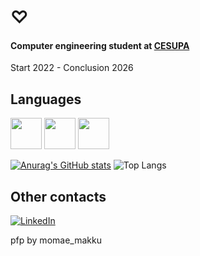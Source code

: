 # ♡

#### Computer engineering student at [CESUPA](https://www.cesupa.br/)

Start 2022 - Conclusion 2026

## Languages
<p float = "left">
<img height = "50" width = "50" src="https://cdn.jsdelivr.net/gh/devicons/devicon/icons/c/c-original.svg"> 
<img height = "50" width = "50" src="https://cdn.jsdelivr.net/gh/devicons/devicon/icons/cplusplus/cplusplus-original.svg"> 
<img height = "50" width = "50" src="https://cdn.jsdelivr.net/gh/devicons/devicon/icons/python/python-original.svg" />
</p>

[![Anurag's GitHub stats](https://github-readme-stats.vercel.app/api?username=LucasMiralha&show_icons=true&theme=radical)](https://github.com/anuraghazra/github-readme-stats)
![Top Langs](https://github-readme-stats.vercel.app/api/top-langs/?username=LucasMiralha&layout=compact&show_icons=true&theme=radical)

## Other contacts
[![LinkedIn](https://img.shields.io/badge/linkedin-%230077B5.svg?style=for-the-badge&logo=linkedin&logoColor=white)](https://www.linkedin.com/in/lucas-figueiredo-844a2a277)

pfp by momae_makku

